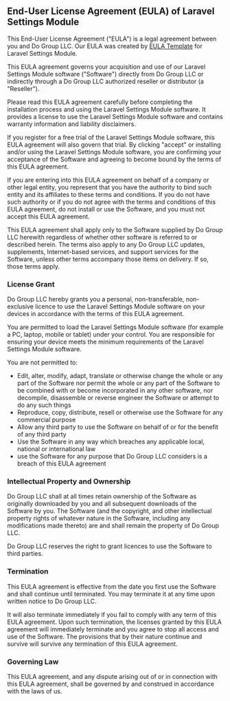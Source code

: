End-User License Agreement (EULA) of Laravel Settings Module
------------------------------------------------------------

This End-User License Agreement ("EULA") is a legal agreement between you and Do Group LLC. Our EULA was created by [EULA Template](https://www.eulatemplate.com) for Laravel Settings Module.

This EULA agreement governs your acquisition and use of our Laravel Settings Module software ("Software") directly from Do Group LLC or indirectly through a Do Group LLC authorized reseller or distributor (a "Reseller").

Please read this EULA agreement carefully before completing the installation process and using the Laravel Settings Module software. It provides a license to use the Laravel Settings Module software and contains warranty information and liability disclaimers.

If you register for a free trial of the Laravel Settings Module software, this EULA agreement will also govern that trial. By clicking "accept" or installing and/or using the Laravel Settings Module software, you are confirming your acceptance of the Software and agreeing to become bound by the terms of this EULA agreement.

If you are entering into this EULA agreement on behalf of a company or other legal entity, you represent that you have the authority to bind such entity and its affiliates to these terms and conditions. If you do not have such authority or if you do not agree with the terms and conditions of this EULA agreement, do not install or use the Software, and you must not accept this EULA agreement.

This EULA agreement shall apply only to the Software supplied by Do Group LLC herewith regardless of whether other software is referred to or described herein. The terms also apply to any Do Group LLC updates, supplements, Internet-based services, and support services for the Software, unless other terms accompany those items on delivery. If so, those terms apply.

### License Grant

Do Group LLC hereby grants you a personal, non-transferable, non-exclusive licence to use the Laravel Settings Module software on your devices in accordance with the terms of this EULA agreement.

You are permitted to load the Laravel Settings Module software (for example a PC, laptop, mobile or tablet) under your control. You are responsible for ensuring your device meets the minimum requirements of the Laravel Settings Module software.

You are not permitted to:

*   Edit, alter, modify, adapt, translate or otherwise change the whole or any part of the Software nor permit the whole or any part of the Software to be combined with or become incorporated in any other software, nor decompile, disassemble or reverse engineer the Software or attempt to do any such things
*   Reproduce, copy, distribute, resell or otherwise use the Software for any commercial purpose
*   Allow any third party to use the Software on behalf of or for the benefit of any third party
*   Use the Software in any way which breaches any applicable local, national or international law
*   use the Software for any purpose that Do Group LLC considers is a breach of this EULA agreement

### Intellectual Property and Ownership

Do Group LLC shall at all times retain ownership of the Software as originally downloaded by you and all subsequent downloads of the Software by you. The Software (and the copyright, and other intellectual property rights of whatever nature in the Software, including any modifications made thereto) are and shall remain the property of Do Group LLC.

Do Group LLC reserves the right to grant licences to use the Software to third parties.

### Termination

This EULA agreement is effective from the date you first use the Software and shall continue until terminated. You may terminate it at any time upon written notice to Do Group LLC.

It will also terminate immediately if you fail to comply with any term of this EULA agreement. Upon such termination, the licenses granted by this EULA agreement will immediately terminate and you agree to stop all access and use of the Software. The provisions that by their nature continue and survive will survive any termination of this EULA agreement.

### Governing Law

This EULA agreement, and any dispute arising out of or in connection with this EULA agreement, shall be governed by and construed in accordance with the laws of us.
